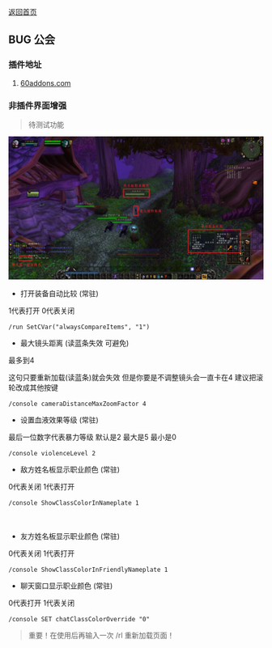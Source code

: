 [返回首页](https://a-ethan.github.io/bug/)

## BUG 公会

### 插件地址

1. [60addons.com](http://60addons.com)

### 非插件界面增强

> 待测试功能

![](images/429632132516.jpeg)

* 打开装备自动比较 (常驻)

1代表打开 0代表关闭

```
/run SetCVar("alwaysCompareItems", "1")
```

* 最大镜头距离 (读蓝条失效 可避免)

最多到4

这句只要重新加载(读蓝条)就会失效 但是你要是不调整镜头会一直卡在4 建议把滚轮改成其他按键

```
/console cameraDistanceMaxZoomFactor 4
```

* 设置血液效果等级 (常驻)

最后一位数字代表暴力等级 默认是2 最大是5 最小是0

```
/console violenceLevel 2
```

* 敌方姓名板显示职业颜色 (常驻)

0代表关闭 1代表打开

```
/console ShowClassColorInNameplate 1
```
　　
* 友方姓名板显示职业颜色 (常驻)

0代表关闭 1代表打开

```
/console ShowClassColorInFriendlyNameplate 1
```

* 聊天窗口显示职业颜色 (常驻)

0代表打开 1代表关闭

```
/console SET chatClassColorOverride "0"
```

>重要！在使用后再输入一次 /rl 重新加载页面！